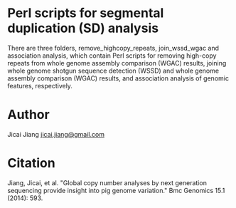 # Perl scripts for segmental duplication (SD) analysis
There are three folders, remove_highcopy_repeats, join_wssd_wgac and association analysis, which contain Perl scripts for removing high-copy repeats from whole genome assembly comparison (WGAC) results, joining whole genome shotgun sequence detection (WSSD) and whole genome assembly comparison (WGAC) results, and association analysis of genomic features, respectively.

# Author
Jicai Jiang <jicai.jiang@gmail.com>

# Citation
Jiang, Jicai, et al. "Global copy number analyses by next generation sequencing provide insight into pig genome variation." Bmc Genomics 15.1 (2014): 593.

